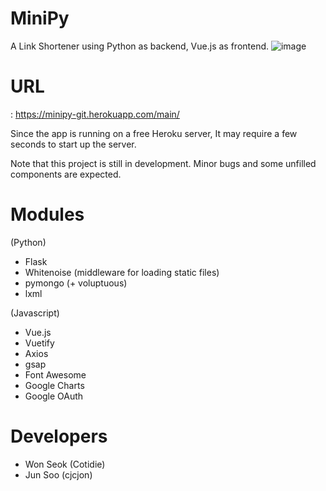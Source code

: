 # MiniPy
 A Link Shortener using Python as backend, Vue.js as frontend.
![image](https://user-images.githubusercontent.com/51331195/103190076-c51a3480-4912-11eb-937c-78cef981862c.png)

# URL
: https://minipy-git.herokuapp.com/main/

Since the app is running on a free Heroku server, It may require a few seconds to start up the server.

Note that this project is still in development. Minor bugs and some unfilled components are expected.

# Modules
(Python)
  - Flask
  - Whitenoise (middleware for loading static files)
  - pymongo (+ voluptuous)
  - lxml

(Javascript)
   - Vue.js
   - Vuetify
   - Axios
   - gsap
   - Font Awesome
   - Google Charts
   - Google OAuth
   
# Developers
  - Won Seok (Cotidie)
  - Jun Soo  (cjcjon)
